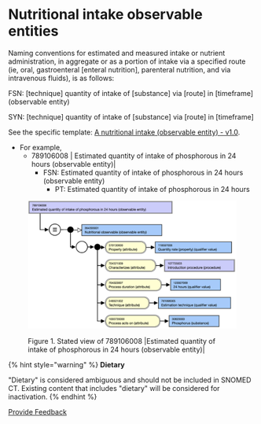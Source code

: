 # Nutritional intake observable entities

Naming conventions for estimated and measured intake or nutrient administration, in aggregate or as a portion of intake via a specified route (ie, oral, gastroenteral \[enteral nutrition], parenteral nutrition, and via intravenous fluids), is as follows:

FSN: \[technique] quantity of intake of \[substance] via \[route] in \[timeframe] (observable entity)

SYN: \[technique] quantity of intake of \[substance] via \[route] in \[timeframe]

See the specific template:  [A nutritional intake (observable entity) - v1.0](https://conf.spaces.snomed.org/wiki/spaces/SCTEMPLATES/pages/133996328/A+nutritional+intake+observable+entity+-+v1.0).

* For example,
  * 789106008 | Estimated quantity of intake of phosphorous in 24 hours (observable entity)|
    * FSN: Estimated quantity of intake of phosphorous in 24 hours (observable entity)
      * PT: Estimated quantity of intake of phosphorous in 24 hours

<figure><img src="../../../../../.gitbook/assets/image (167).png" alt=""><figcaption><p>Figure 1. Stated view of 789106008 |Estimated quantity of intake of phosphorous in 24 hours (observable entity)|</p></figcaption></figure>

{% hint style="warning" %}
**Dietary**

"Dietary" is considered ambiguous and should not be included in SNOMED CT.  Existing content that includes "dietary" will be considered for inactivation.
{% endhint %}

<a href="https://docs.google.com/forms/d/e/1FAIpQLScTmbZIf0UEQwYDkY27EEWBkaiYkHSbR0_9DmFrMLXoQLyL7Q/viewform?usp=pp_url&#x26;entry.1767247133=SCT+Editorial+Guide&#x26;entry.670899847=Nutritional%20intake%20observable%20entities" class="button primary">Provide Feedback</a>
